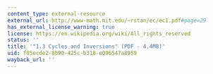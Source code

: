 ```yaml
---
content_type: external-resource
external_url: http://www-math.mit.edu/~rstan/ec/ec1.pdf#page=29
has_external_license_warning: true
license: https://en.wikipedia.org/wiki/All_rights_reserved
status: ''
title: '"1.3 Cycles and Inversions" (PDF - 4.4MB)'
uid: f05ecde2-8b90-425c-b318-e096547a8959
wayback_url: ''
---
```

